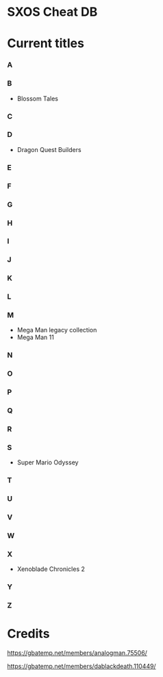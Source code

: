 # SXOS Cheat DB

# Current titles

### A

### B
* Blossom Tales

### C

### D
* Dragon Quest Builders

### E

### F

### G

### H

### I

### J

### K

### L

### M
* Mega Man legacy collection
* Mega Man 11

### N

### O

### P

### Q

### R

### S
* Super Mario Odyssey

### T

### U

### V

### W

### X
* Xenoblade Chronicles 2

### Y

### Z

# Credits
https://gbatemp.net/members/analogman.75506/ 

https://gbatemp.net/members/dablackdeath.110449/
